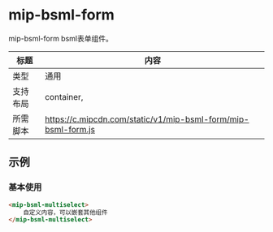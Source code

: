 # mip-bsml-form

mip-bsml-form bsml表单组件。

标题|内容
----|----
类型|通用
支持布局|container,
所需脚本|https://c.mipcdn.com/static/v1/mip-bsml-form/mip-bsml-form.js

## 示例

### 基本使用

```html
<mip-bsml-multiselect>
    自定义内容，可以嵌套其他组件
</mip-bsml-multiselect>
```
